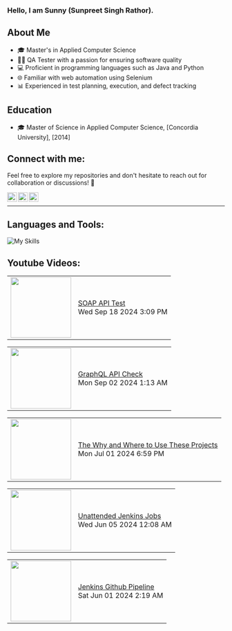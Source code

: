 ### Hello, I am Sunny (Sunpreet Singh Rathor).


## About Me
- 🎓 Master's in Applied Computer Science
- 🧑‍💻 QA Tester with a passion for ensuring software quality
- 💻 Proficient in programming languages such as Java and Python
- 🌐 Familiar with web automation using Selenium
- 📊 Experienced in test planning, execution, and defect tracking

## Education
- 🎓 Master of Science in Applied Computer Science, [Concordia University], [2014]

## Connect with me:
Feel free to explore my repositories and don't hesitate to reach out for collaboration or discussions! 🚀



[<img align="left" alt="rathorsunpreet | Youtube" width="22px" src="https://cdn.jsdelivr.net/npm/simple-icons@v3/icons/youtube.svg" title="Youtube Channel"/>][1]
[<img align="left" alt="rathorsunpreet | LinkedIn" width="22px" src="https://cdn.jsdelivr.net/npm/simple-icons@v3/icons/linkedin.svg" title="Linkedin"/>][2]
[<img align="left" alt="rathorsunpreet | Bitbucket Repo" width="22px" src="https://cdn.jsdelivr.net/npm/simple-icons@v3/icons/bitbucket.svg" title="Bitbucket Repo"/>][3]

<br/>

---


## Languages and Tools:
![My Skills](https://skillicons.dev/icons?i=nodejs,html,css,java,py,git,bash,bootstrap,c,cpp,eclipse,express,fastapi,graphql,linux,maven,mongodb,postman,pug,regex,selenium,tailwind,vim,vscode&perline=20)



## Youtube Videos:
<!-- YOUTUBE:START --><table><tr><td><a href="https://www.youtube.com/watch?v=AeaR5Yi4O-M"><img width="140px" src="http://img.youtube.com/vi/AeaR5Yi4O-M/maxresdefault.jpg"></a></td>
<td><a href="https://www.youtube.com/watch?v=AeaR5Yi4O-M">SOAP API Test</a><br/>Wed Sep 18 2024 3:09 PM</td></tr></table>
<table><tr><td><a href="https://www.youtube.com/watch?v=9RGv4bsbNEk"><img width="140px" src="http://img.youtube.com/vi/9RGv4bsbNEk/maxresdefault.jpg"></a></td>
<td><a href="https://www.youtube.com/watch?v=9RGv4bsbNEk">GraphQL API Check</a><br/>Mon Sep 02 2024 1:13 AM</td></tr></table>
<table><tr><td><a href="https://www.youtube.com/watch?v=fVYVuxReb4I"><img width="140px" src="http://img.youtube.com/vi/fVYVuxReb4I/maxresdefault.jpg"></a></td>
<td><a href="https://www.youtube.com/watch?v=fVYVuxReb4I">The Why and Where to Use These Projects</a><br/>Mon Jul 01 2024 6:59 PM</td></tr></table>
<table><tr><td><a href="https://www.youtube.com/watch?v=s715EUHGxIs"><img width="140px" src="http://img.youtube.com/vi/s715EUHGxIs/maxresdefault.jpg"></a></td>
<td><a href="https://www.youtube.com/watch?v=s715EUHGxIs">Unattended Jenkins Jobs</a><br/>Wed Jun 05 2024 12:08 AM</td></tr></table>
<table><tr><td><a href="https://www.youtube.com/watch?v=R1NcrJdQBN8"><img width="140px" src="http://img.youtube.com/vi/R1NcrJdQBN8/maxresdefault.jpg"></a></td>
<td><a href="https://www.youtube.com/watch?v=R1NcrJdQBN8">Jenkins Github Pipeline</a><br/>Sat Jun 01 2024 2:19 AM</td></tr></table>
<!-- YOUTUBE:END -->


[1]: https://www.youtube.com/@SunpreetRathor/featured
[2]: https://www.linkedin.com/in/rathorsunpreet/
[3]: https://bitbucket.org/rathorsunpreet/workspace/repositories/
